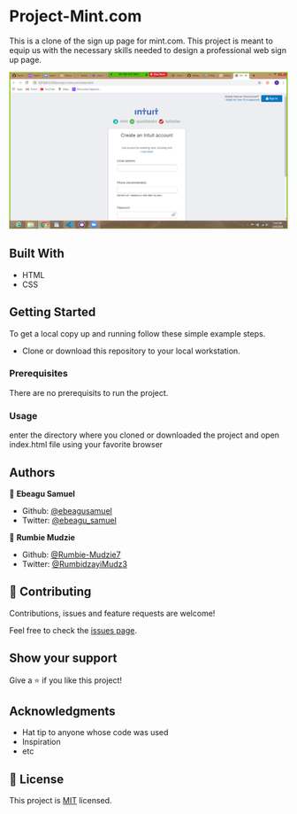 # Project-Mint.com
This is a clone of the sign up page for mint.com. This project is meant to equip us with the necessary skills needed to design a professional web sign up page.

![screenshot](./img/Screenshot1.png)

## Built With

- HTML
- CSS

## Getting Started

To get a local copy up and running follow these simple example steps.
 - Clone or download this repository to your local workstation.


### Prerequisites
There are no prerequisits to run the project.

### Usage
 enter the directory where you cloned or downloaded the project and open index.html file using your favorite browser
 
## Authors

👤 **Ebeagu Samuel**

- Github: [@ebeagusamuel](https://github.com/ebeagusamuel)
- Twitter: [@ebeagu_samuel](https://twitter.com/ebeagu_samuel)

👤 **Rumbie Mudzie**

- Github: [@Rumbie-Mudzie7](https://github.com/Rumbie-Mudzie7)
- Twitter: [@RumbidzayiMudz3](https://twitter.com/RumbidzayiMudz3)
## 🤝 Contributing

Contributions, issues and feature requests are welcome!

Feel free to check the [issues page](issues/).

## Show your support

Give a ⭐️ if you like this project!

## Acknowledgments

- Hat tip to anyone whose code was used
- Inspiration
- etc

## 📝 License

This project is [MIT](lic.url) licensed.